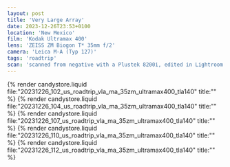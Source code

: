```yaml
---
layout: post
title: 'Very Large Array'
date: 2023-12-26T23:53+0100
location: 'New Mexico'
film: 'Kodak Ultramax 400'
lens: 'ZEISS ZM Biogon T* 35mm f/2'
camera: 'Leica M-A (Typ 127)'
tags: 'roadtrip'
scan: 'scanned from negative with a Plustek 8200i, edited in Lightroom'
---
```


{% render candystore.liquid file:"20231226_102_us_roadtrip_vla_ma_35zm_ultramax400_tla140" title:"" %}
{% render candystore.liquid file:"20231226_104_us_roadtrip_vla_ma_35zm_ultramax400_tla140" title:"" %}
{% render candystore.liquid file:"20231226_107_us_roadtrip_vla_ma_35zm_ultramax400_tla140" title:"" %}
{% render candystore.liquid file:"20231226_110_us_roadtrip_vla_ma_35zm_ultramax400_tla140" title:"" %}
{% render candystore.liquid file:"20231226_112_us_roadtrip_vla_ma_35zm_ultramax400_tla140" title:"" %}